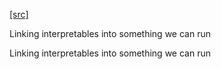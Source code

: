 [[src]](https://github.com/ghc/ghc/tree/master/compiler/ghci/ByteCodeLink.hs)

  Linking interpretables into something we can run



  Linking interpretables into something we can run
